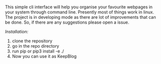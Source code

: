 This simple cli interface will help you organise your favourite webpages in your system through command line. Presently 
most of things work in linux. The project is in developing mode as there are lot of improvements that can be done. So, if there are any suggestions please open a issue.

*Installation:* 
1. clone the repository
2. go in the repo directory
3. run pip or pip3 install -e ./
4. Now you can use it as KeepBlog